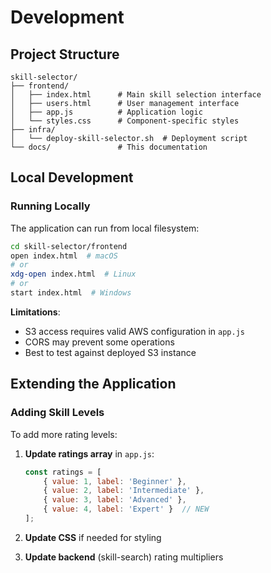 # Development

## Project Structure

```
skill-selector/
├── frontend/
│   ├── index.html      # Main skill selection interface
│   ├── users.html      # User management interface
│   ├── app.js          # Application logic
│   └── styles.css      # Component-specific styles
├── infra/
│   └── deploy-skill-selector.sh  # Deployment script
└── docs/               # This documentation
```

## Local Development

### Running Locally

The application can run from local filesystem:

```bash
cd skill-selector/frontend
open index.html  # macOS
# or
xdg-open index.html  # Linux
# or
start index.html  # Windows
```

**Limitations**:
- S3 access requires valid AWS configuration in `app.js`
- CORS may prevent some operations
- Best to test against deployed S3 instance

## Extending the Application

### Adding Skill Levels

To add more rating levels:

1. **Update ratings array** in `app.js`:
   ```javascript
   const ratings = [
       { value: 1, label: 'Beginner' },
       { value: 2, label: 'Intermediate' },
       { value: 3, label: 'Advanced' },
       { value: 4, label: 'Expert' }  // NEW
   ];
   ```

2. **Update CSS** if needed for styling

3. **Update backend** (skill-search) rating multipliers
